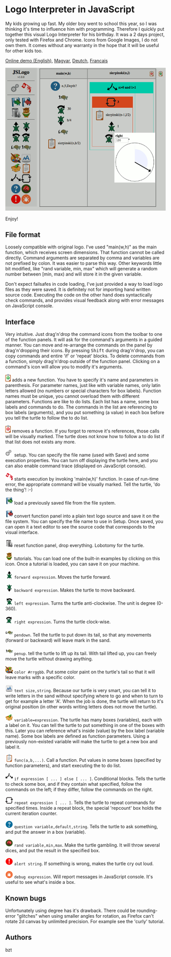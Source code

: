 Logo Interpreter in JavaScript
==============================

My kids growing up fast. My older boy went to school this year, so I was thinking it's time to influence him with programming.
Therefore I quickly put together this visual Logo Interpreter for his birthday. It was a 2 days project, only tested with Firefox and Chrome.
Icons from Google Images, I do not own them. It comes without any warranty in the hope that it will be useful for other kids too.

[Online demo (English)](https://bztsrc.github.io/jslogo/), [Magyar](https://bztsrc.github.io/jslogo/index.html?lang=hu), [Deutch](https://bztsrc.github.io/jslogo/index.html?lang=de), [Francais](https://bztsrc.github.io/jslogo/index.html?lang=fr)

<img src='screenshot.png'>

Enjoy!

File format
-----------

Loosely compatible with original logo. I've used "main(w,h)" as the main function, which receives screen dimensions. That function
cannot be called directly. Command arguments are separated by comma and variables are not prefixed by colon. It was easier to parse this way. Other keywords little bit modified, like "rand variable, min, max" which will generate a random number between [min, max) and will store it in the given variable.

Don't expect failsafes in code loading, I've just provided a way to load logo files as they were saved.
It is definitely not for importing hand written source code. Executing the code on the other hand does syntactically check commands, and provides visual feedback along with error messages on JavaScript console.

Interface
---------

Very intuitive. Just drag'n'drop the command icons from the toolbar to one of the function panels. It will ask for the command's 
arguments in a guided manner. You can move and re-arrange the commands on the panel by drag'n'dropping their icons. By pressing
<kbd>Shift</kbd> during drag'n'drop, you can copy commands and entire 'if' or 'repeat' blocks. To delete commands from a function, simply drag'n'drop outside of the function panel. Clicking on a command's icon will allow you to modify it's arguments.

<img src='images/jslogo/addfunc.png' height='24'> adds a new function. You have to specify it's name and parameters in parenthesis.
For parameter names, just like with variable names, only latin letters allowed (no numbers or special characters for box labels). Function names must be unique, you cannot overload them with different parameters. Functions are like to do lists. Each list has a name, some box labels and commands to do. The commands in the list are referencing to box labels (arguments), and you put something (a value) in each box before you tell the turtle to follow the to do list.

<img src='images/jslogo/delfunc.png' height='24'> removes a function. If you forgot to remove it's references, those calls will be visually marked. The turtle does not know how to follow a to do list if that list does not exists any more.

<img src='images/jslogo/setup.png' height='24'> setup. You can specify the file name (used with Save) and some execution properties. You can turn off displaying the turtle here, and you can also enable command trace (displayed on JavaScript console).

<img src='images/jslogo/play.png' height='24'> starts execution by invoking 'main(w,h)' function. In case of run-time error, the appropriate command will be visually marked. Tell the turtle, 'do the thing'! :-)

<img src='images/jslogo/load.png' height='24'> load a previously saved file from the file system.

<img src='images/jslogo/save.png' height='24'> convert function panel into a plain text logo source and save it on the file system. You can specify the file name to use in Setup. Once saved, you can open it a text editor to see the source code that corresponds to the visual interface.

<img src='images/jslogo/trash.png' height='24'> reset function panel, drop everything. Lobotomy for the turtle.

<img src='images/jslogo/tutorials.png' height='24'> tutorials. You can load one of the built-in examples by clicking on this icon. Once a tutorial is loaded, you can save it on your machine.

<img src='images/jslogo/forward.png' height='24'> `forward expression`. Moves the turtle forward.

<img src='images/jslogo/backward.png' height='24'> `backward expression`. Makes the turtle to move backward.

<img src='images/jslogo/left.png' height='24'> `left expression`. Turns the turtle anti-clockwise. The unit is degree (0-360).

<img src='images/jslogo/right.png' height='24'> `right expression`. Turns the turtle clock-wise.

<img src='images/jslogo/pendown.png' height='24'> `pendown`. Tell the turtle to put down its tail, so that any movements (forward or backward) will leave mark in the sand.

<img src='images/jslogo/penup.png' height='24'> `penup`. tell the turtle to lift up its tail. With tail lifted up, you can freely move the turtle without drawing anything.

<img src='images/jslogo/color.png' height='24'> `color #rrggbb`. Put some color paint on the turtle's tail so that it will leave marks with a specific color.

<img src='images/jslogo/text.png' height='24'> `text size,string`. Because our turtle is very smart, you can tell it to write letters in the sand without specifying where to go and when to turn to get for example a letter 'A'. When the job is done, the turtle will return to it's original position (in other words writing letters does not move the turtle).

<img src='images/jslogo/let.png' height='24'> `variable=expression`. The turtle has many boxes (variables), each with a label on it. You can tell the turtle to put something in one of the boxes with this. Later you can reference what's inside (value) by the box label (variable name). Some box labels are defined as function parameters. Using a previously non-existed variable will make the turtle to get a new box and label it.

<img src='images/jslogo/call.png' height='24'> `func(a,b,...)`. Call a function. Put values in some boxes (specified by function parameters), and start executing the to do list.

<img src='images/jslogo/if.png' height='24'> `if expression [ ... ] else [ ... ]`. Conditional blocks. Tells the turtle to check some box, and if they contain what specified, follow the commands on the left; if they differ, follow the commands on the right.

<img src='images/jslogo/repeat.png' height='24'> `repeat expression [ ... ]`. Tells the turtle to repeat commands for specified times. Inside a repeat block, the special 'repcount' box holds the current iteration counter.

<img src='images/jslogo/question.png' height='24'> `question variable,default,string`. Tells the turtle to ask something, and put the answer in a box (variable).

<img src='images/jslogo/rand.png' height='24'> `rand variable,min,max`. Make the turtle gambling. It will throw several dices, and put the result in the specified box.

<img src='images/jslogo/alert.png' height='24'> `alert string`. If something is wrong, makes the turtle cry out loud.

<img src='images/jslogo/debug.png' height='24'> `debug expression`. Will report messages in JavaScript console. It's useful to see what's inside a box.

Known bugs
----------

Unfortunately using degree has it's drawback. There could be rounding-error "glitches" when using smaller angles for rotation, as Firefox can't rotate 2d canvas by unlimited precision. For example see the 'curly' tutorial.

Authors
-------

bzt
